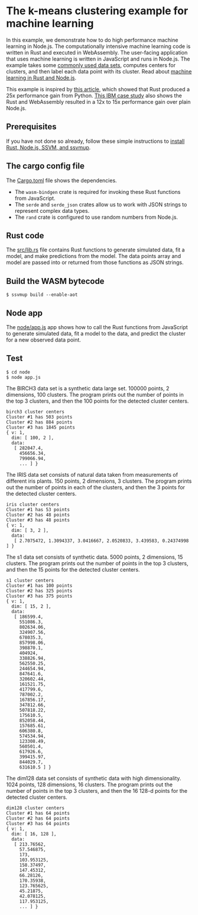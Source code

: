 # The k-means clustering example for machine learning

In this example, we demonstrate how to do high performance machine learning in Node.js. The computationally intensive machine learning code is written in Rust and executed in WebAssembly. The user-facing application that uses machine learning is written in JavaScript and runs in Node.js. The example takes some [commonly used data sets](../deps/rkm#data), computes centers for clusters, and then label each data point with its cluster. Read about [machine learning in Rust and Node.js](https://www.secondstate.io/articles/machine-learning/).

This example is inspired by [this article](https://www.lpalmieri.com/posts/2019-12-01-taking-ml-to-production-with-rust-a-25x-speedup/), which showed that Rust produced a 25x performance gain from Python. [This IBM case study](https://developer.ibm.com/technologies/web-development/articles/why-webassembly-and-rust-together-improve-nodejs-performance/) also shows the Rust and WebAssembly resulted in a 12x to 15x performance gain over plain Node.js.

## Prerequisites

If you have not done so already, follow these simple instructions to [install Rust, Node.js, SSVM, and ssvmup](https://www.secondstate.io/articles/setup-rust-nodejs/).


## The cargo config file

The [Cargo.toml](Cargo.toml) file shows the dependencies. 

* The `wasm-bindgen` crate is required for invoking these Rust functions from JavaScript. 
* The `serde` and `serde_json` crates allow us to work with JSON strings to represent complex data types.
* The `rand` crate is configured to use random numbers from Node.js.

## Rust code

The [src/lib.rs](src/lib.rs) file contains Rust functions to generate simulated data, fit a model, and make predictions from the model. The data points array and model are passed into or returned from those functions as JSON strings.

## Build the WASM bytecode

```
$ ssvmup build --enable-aot
```

## Node app

The [node/app.js](node/app.js) app shows how to call the Rust functions from JavaScript to generate simulated data, fit a model to the data, and predict the cluster for a new observed data point.

## Test

```
$ cd node
$ node app.js
```

The BIRCH3 data set is a synthetic data large set. 100000 points, 2 dimensions, 100 clusters. The program prints out the number of points in the top 3 clusters, and then the 100 points for the detected cluster centers.

```
birch3 cluster centers
Cluster #1 has 503 points
Cluster #2 has 884 points
Cluster #3 has 1845 points
{ v: 1,
  dim: [ 100, 2 ],
  data:
   [ 282047.4,
     456656.34,
     799066.94,
     ... ] }
```

The IRIS data set consists of natural data taken from measurements of different iris plants. 150 points, 2 dimensions, 3 clusters. The program prints out the number of points in each of the clusters, and then the 3 points for the detected cluster centers.

```
iris cluster centers
Cluster #1 has 53 points
Cluster #2 has 48 points
Cluster #3 has 48 points
{ v: 1,
  dim: [ 3, 2 ],
  data:
   [ 2.7075472, 1.3094337, 3.0416667, 2.0520833, 3.439583, 0.24374998 ] }
```

The s1 data set consists of synthetic data. 5000 points, 2 dimensions, 15 clusters. The program prints out the number of points in the top 3 clusters, and then the 15 points for the detected cluster centers.

```
s1 cluster centers
Cluster #1 has 100 points
Cluster #2 has 325 points
Cluster #3 has 375 points
{ v: 1,
  dim: [ 15, 2 ],
  data:
   [ 186599.4,
     551086.3,
     802634.06,
     324907.56,
     678035.3,
     857998.06,
     398870.1,
     404924,
     338826.94,
     562550.25,
     244654.94,
     847641.6,
     320602.44,
     161521.75,
     417799.6,
     787002.2,
     167856.17,
     347812.66,
     507818.22,
     175610.5,
     852058.44,
     157685.61,
     606380.8,
     574534.94,
     123308.49,
     560501.4,
     617926.6,
     399415.97,
     844029.7,
     631610.5 ] }
```

The dim128 data set consists of synthetic data with high dimensionality. 1024 points, 128 dimensions, 16 clusters. The program prints out the number of points in the top 3 clusters, and then the 16 128-d points for the detected cluster centers.

```
dim128 cluster centers
Cluster #1 has 64 points
Cluster #2 has 64 points
Cluster #3 has 64 points
{ v: 1,
  dim: [ 16, 128 ],
  data:
   [ 213.76562,
     57.546875,
     173,
     103.953125,
     158.37497,
     147.45312,
     66.28126,
     170.35938,
     123.765625,
     45.21875,
     42.078125,
     117.953125,
     ... ] }
```

